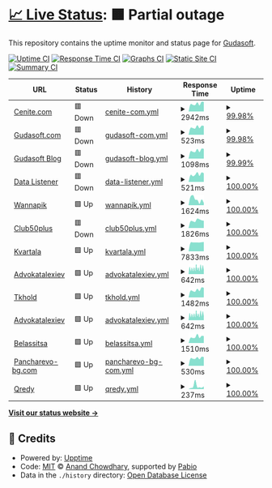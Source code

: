# [📈 Live Status](https://gudasoft.github.io/upptime): <!--live status--> **🟧 Partial outage**

This repository contains the uptime monitor and status page for [Gudasoft](https://www.gudasoft.com/).

[![Uptime CI](https://github.com/gudasoft/upptime/workflows/Uptime%20CI/badge.svg)](https://github.com/gudasoft/upptime/actions?query=workflow%3A%22Uptime+CI%22)
[![Response Time CI](https://github.com/gudasoft/upptime/workflows/Response%20Time%20CI/badge.svg)](https://github.com/gudasoft/upptime/actions?query=workflow%3A%22Response+Time+CI%22)
[![Graphs CI](https://github.com/gudasoft/upptime/workflows/Graphs%20CI/badge.svg)](https://github.com/gudasoft/upptime/actions?query=workflow%3A%22Graphs+CI%22)
[![Static Site CI](https://github.com/gudasoft/upptime/workflows/Static%20Site%20CI/badge.svg)](https://github.com/gudasoft/upptime/actions?query=workflow%3A%22Static+Site+CI%22)
[![Summary CI](https://github.com/gudasoft/upptime/workflows/Summary%20CI/badge.svg)](https://github.com/gudasoft/upptime/actions?query=workflow%3A%22Summary+CI%22)

<!--start: status pages-->
<!-- This summary is generated by Upptime (https://github.com/upptime/upptime) -->
<!-- Do not edit this manually, your changes will be overwritten -->
<!-- prettier-ignore -->
| URL | Status | History | Response Time | Uptime |
| --- | ------ | ------- | ------------- | ------ |
| <img alt="" src="https://icons.duckduckgo.com/ip3/www.cenite.com.ico" height="13"> [Cenite.com](https://www.cenite.com) | 🟥 Down | [cenite-com.yml](https://github.com/gudasoft/upptime/commits/HEAD/history/cenite-com.yml) | <details><summary><img alt="Response time graph" src="./graphs/cenite-com/response-time-week.png" height="20"> 2942ms</summary><br><a href="https://gudasoft.github.io/upptime/history/cenite-com"><img alt="Response time 1049" src="https://img.shields.io/endpoint?url=https%3A%2F%2Fraw.githubusercontent.com%2Fgudasoft%2Fupptime%2FHEAD%2Fapi%2Fcenite-com%2Fresponse-time.json"></a><br><a href="https://gudasoft.github.io/upptime/history/cenite-com"><img alt="24-hour response time 10237" src="https://img.shields.io/endpoint?url=https%3A%2F%2Fraw.githubusercontent.com%2Fgudasoft%2Fupptime%2FHEAD%2Fapi%2Fcenite-com%2Fresponse-time-day.json"></a><br><a href="https://gudasoft.github.io/upptime/history/cenite-com"><img alt="7-day response time 2942" src="https://img.shields.io/endpoint?url=https%3A%2F%2Fraw.githubusercontent.com%2Fgudasoft%2Fupptime%2FHEAD%2Fapi%2Fcenite-com%2Fresponse-time-week.json"></a><br><a href="https://gudasoft.github.io/upptime/history/cenite-com"><img alt="30-day response time 1337" src="https://img.shields.io/endpoint?url=https%3A%2F%2Fraw.githubusercontent.com%2Fgudasoft%2Fupptime%2FHEAD%2Fapi%2Fcenite-com%2Fresponse-time-month.json"></a><br><a href="https://gudasoft.github.io/upptime/history/cenite-com"><img alt="1-year response time 1049" src="https://img.shields.io/endpoint?url=https%3A%2F%2Fraw.githubusercontent.com%2Fgudasoft%2Fupptime%2FHEAD%2Fapi%2Fcenite-com%2Fresponse-time-year.json"></a></details> | <details><summary><a href="https://gudasoft.github.io/upptime/history/cenite-com">99.98%</a></summary><a href="https://gudasoft.github.io/upptime/history/cenite-com"><img alt="All-time uptime 99.85%" src="https://img.shields.io/endpoint?url=https%3A%2F%2Fraw.githubusercontent.com%2Fgudasoft%2Fupptime%2FHEAD%2Fapi%2Fcenite-com%2Fuptime.json"></a><br><a href="https://gudasoft.github.io/upptime/history/cenite-com"><img alt="24-hour uptime 99.86%" src="https://img.shields.io/endpoint?url=https%3A%2F%2Fraw.githubusercontent.com%2Fgudasoft%2Fupptime%2FHEAD%2Fapi%2Fcenite-com%2Fuptime-day.json"></a><br><a href="https://gudasoft.github.io/upptime/history/cenite-com"><img alt="7-day uptime 99.98%" src="https://img.shields.io/endpoint?url=https%3A%2F%2Fraw.githubusercontent.com%2Fgudasoft%2Fupptime%2FHEAD%2Fapi%2Fcenite-com%2Fuptime-week.json"></a><br><a href="https://gudasoft.github.io/upptime/history/cenite-com"><img alt="30-day uptime 99.62%" src="https://img.shields.io/endpoint?url=https%3A%2F%2Fraw.githubusercontent.com%2Fgudasoft%2Fupptime%2FHEAD%2Fapi%2Fcenite-com%2Fuptime-month.json"></a><br><a href="https://gudasoft.github.io/upptime/history/cenite-com"><img alt="1-year uptime 99.85%" src="https://img.shields.io/endpoint?url=https%3A%2F%2Fraw.githubusercontent.com%2Fgudasoft%2Fupptime%2FHEAD%2Fapi%2Fcenite-com%2Fuptime-year.json"></a></details>
| <img alt="" src="https://icons.duckduckgo.com/ip3/www.gudasoft.com.ico" height="13"> [Gudasoft.com](https://www.gudasoft.com/) | 🟥 Down | [gudasoft-com.yml](https://github.com/gudasoft/upptime/commits/HEAD/history/gudasoft-com.yml) | <details><summary><img alt="Response time graph" src="./graphs/gudasoft-com/response-time-week.png" height="20"> 523ms</summary><br><a href="https://gudasoft.github.io/upptime/history/gudasoft-com"><img alt="Response time 516" src="https://img.shields.io/endpoint?url=https%3A%2F%2Fraw.githubusercontent.com%2Fgudasoft%2Fupptime%2FHEAD%2Fapi%2Fgudasoft-com%2Fresponse-time.json"></a><br><a href="https://gudasoft.github.io/upptime/history/gudasoft-com"><img alt="24-hour response time 603" src="https://img.shields.io/endpoint?url=https%3A%2F%2Fraw.githubusercontent.com%2Fgudasoft%2Fupptime%2FHEAD%2Fapi%2Fgudasoft-com%2Fresponse-time-day.json"></a><br><a href="https://gudasoft.github.io/upptime/history/gudasoft-com"><img alt="7-day response time 523" src="https://img.shields.io/endpoint?url=https%3A%2F%2Fraw.githubusercontent.com%2Fgudasoft%2Fupptime%2FHEAD%2Fapi%2Fgudasoft-com%2Fresponse-time-week.json"></a><br><a href="https://gudasoft.github.io/upptime/history/gudasoft-com"><img alt="30-day response time 508" src="https://img.shields.io/endpoint?url=https%3A%2F%2Fraw.githubusercontent.com%2Fgudasoft%2Fupptime%2FHEAD%2Fapi%2Fgudasoft-com%2Fresponse-time-month.json"></a><br><a href="https://gudasoft.github.io/upptime/history/gudasoft-com"><img alt="1-year response time 516" src="https://img.shields.io/endpoint?url=https%3A%2F%2Fraw.githubusercontent.com%2Fgudasoft%2Fupptime%2FHEAD%2Fapi%2Fgudasoft-com%2Fresponse-time-year.json"></a></details> | <details><summary><a href="https://gudasoft.github.io/upptime/history/gudasoft-com">99.98%</a></summary><a href="https://gudasoft.github.io/upptime/history/gudasoft-com"><img alt="All-time uptime 98.68%" src="https://img.shields.io/endpoint?url=https%3A%2F%2Fraw.githubusercontent.com%2Fgudasoft%2Fupptime%2FHEAD%2Fapi%2Fgudasoft-com%2Fuptime.json"></a><br><a href="https://gudasoft.github.io/upptime/history/gudasoft-com"><img alt="24-hour uptime 99.89%" src="https://img.shields.io/endpoint?url=https%3A%2F%2Fraw.githubusercontent.com%2Fgudasoft%2Fupptime%2FHEAD%2Fapi%2Fgudasoft-com%2Fuptime-day.json"></a><br><a href="https://gudasoft.github.io/upptime/history/gudasoft-com"><img alt="7-day uptime 99.98%" src="https://img.shields.io/endpoint?url=https%3A%2F%2Fraw.githubusercontent.com%2Fgudasoft%2Fupptime%2FHEAD%2Fapi%2Fgudasoft-com%2Fuptime-week.json"></a><br><a href="https://gudasoft.github.io/upptime/history/gudasoft-com"><img alt="30-day uptime 99.62%" src="https://img.shields.io/endpoint?url=https%3A%2F%2Fraw.githubusercontent.com%2Fgudasoft%2Fupptime%2FHEAD%2Fapi%2Fgudasoft-com%2Fuptime-month.json"></a><br><a href="https://gudasoft.github.io/upptime/history/gudasoft-com"><img alt="1-year uptime 98.68%" src="https://img.shields.io/endpoint?url=https%3A%2F%2Fraw.githubusercontent.com%2Fgudasoft%2Fupptime%2FHEAD%2Fapi%2Fgudasoft-com%2Fuptime-year.json"></a></details>
| <img alt="" src="https://icons.duckduckgo.com/ip3/blog.gudasoft.com.ico" height="13"> [Gudasoft Blog](https://blog.gudasoft.com/) | 🟥 Down | [gudasoft-blog.yml](https://github.com/gudasoft/upptime/commits/HEAD/history/gudasoft-blog.yml) | <details><summary><img alt="Response time graph" src="./graphs/gudasoft-blog/response-time-week.png" height="20"> 1098ms</summary><br><a href="https://gudasoft.github.io/upptime/history/gudasoft-blog"><img alt="Response time 972" src="https://img.shields.io/endpoint?url=https%3A%2F%2Fraw.githubusercontent.com%2Fgudasoft%2Fupptime%2FHEAD%2Fapi%2Fgudasoft-blog%2Fresponse-time.json"></a><br><a href="https://gudasoft.github.io/upptime/history/gudasoft-blog"><img alt="24-hour response time 1340" src="https://img.shields.io/endpoint?url=https%3A%2F%2Fraw.githubusercontent.com%2Fgudasoft%2Fupptime%2FHEAD%2Fapi%2Fgudasoft-blog%2Fresponse-time-day.json"></a><br><a href="https://gudasoft.github.io/upptime/history/gudasoft-blog"><img alt="7-day response time 1098" src="https://img.shields.io/endpoint?url=https%3A%2F%2Fraw.githubusercontent.com%2Fgudasoft%2Fupptime%2FHEAD%2Fapi%2Fgudasoft-blog%2Fresponse-time-week.json"></a><br><a href="https://gudasoft.github.io/upptime/history/gudasoft-blog"><img alt="30-day response time 1024" src="https://img.shields.io/endpoint?url=https%3A%2F%2Fraw.githubusercontent.com%2Fgudasoft%2Fupptime%2FHEAD%2Fapi%2Fgudasoft-blog%2Fresponse-time-month.json"></a><br><a href="https://gudasoft.github.io/upptime/history/gudasoft-blog"><img alt="1-year response time 972" src="https://img.shields.io/endpoint?url=https%3A%2F%2Fraw.githubusercontent.com%2Fgudasoft%2Fupptime%2FHEAD%2Fapi%2Fgudasoft-blog%2Fresponse-time-year.json"></a></details> | <details><summary><a href="https://gudasoft.github.io/upptime/history/gudasoft-blog">99.99%</a></summary><a href="https://gudasoft.github.io/upptime/history/gudasoft-blog"><img alt="All-time uptime 98.84%" src="https://img.shields.io/endpoint?url=https%3A%2F%2Fraw.githubusercontent.com%2Fgudasoft%2Fupptime%2FHEAD%2Fapi%2Fgudasoft-blog%2Fuptime.json"></a><br><a href="https://gudasoft.github.io/upptime/history/gudasoft-blog"><img alt="24-hour uptime 99.93%" src="https://img.shields.io/endpoint?url=https%3A%2F%2Fraw.githubusercontent.com%2Fgudasoft%2Fupptime%2FHEAD%2Fapi%2Fgudasoft-blog%2Fuptime-day.json"></a><br><a href="https://gudasoft.github.io/upptime/history/gudasoft-blog"><img alt="7-day uptime 99.99%" src="https://img.shields.io/endpoint?url=https%3A%2F%2Fraw.githubusercontent.com%2Fgudasoft%2Fupptime%2FHEAD%2Fapi%2Fgudasoft-blog%2Fuptime-week.json"></a><br><a href="https://gudasoft.github.io/upptime/history/gudasoft-blog"><img alt="30-day uptime 99.62%" src="https://img.shields.io/endpoint?url=https%3A%2F%2Fraw.githubusercontent.com%2Fgudasoft%2Fupptime%2FHEAD%2Fapi%2Fgudasoft-blog%2Fuptime-month.json"></a><br><a href="https://gudasoft.github.io/upptime/history/gudasoft-blog"><img alt="1-year uptime 98.84%" src="https://img.shields.io/endpoint?url=https%3A%2F%2Fraw.githubusercontent.com%2Fgudasoft%2Fupptime%2FHEAD%2Fapi%2Fgudasoft-blog%2Fuptime-year.json"></a></details>
| <img alt="" src="https://icons.duckduckgo.com/ip3/data-listener.gudasoft.com.ico" height="13"> [Data Listener](https://data-listener.gudasoft.com/) | 🟥 Down | [data-listener.yml](https://github.com/gudasoft/upptime/commits/HEAD/history/data-listener.yml) | <details><summary><img alt="Response time graph" src="./graphs/data-listener/response-time-week.png" height="20"> 521ms</summary><br><a href="https://gudasoft.github.io/upptime/history/data-listener"><img alt="Response time 491" src="https://img.shields.io/endpoint?url=https%3A%2F%2Fraw.githubusercontent.com%2Fgudasoft%2Fupptime%2FHEAD%2Fapi%2Fdata-listener%2Fresponse-time.json"></a><br><a href="https://gudasoft.github.io/upptime/history/data-listener"><img alt="24-hour response time 591" src="https://img.shields.io/endpoint?url=https%3A%2F%2Fraw.githubusercontent.com%2Fgudasoft%2Fupptime%2FHEAD%2Fapi%2Fdata-listener%2Fresponse-time-day.json"></a><br><a href="https://gudasoft.github.io/upptime/history/data-listener"><img alt="7-day response time 521" src="https://img.shields.io/endpoint?url=https%3A%2F%2Fraw.githubusercontent.com%2Fgudasoft%2Fupptime%2FHEAD%2Fapi%2Fdata-listener%2Fresponse-time-week.json"></a><br><a href="https://gudasoft.github.io/upptime/history/data-listener"><img alt="30-day response time 503" src="https://img.shields.io/endpoint?url=https%3A%2F%2Fraw.githubusercontent.com%2Fgudasoft%2Fupptime%2FHEAD%2Fapi%2Fdata-listener%2Fresponse-time-month.json"></a><br><a href="https://gudasoft.github.io/upptime/history/data-listener"><img alt="1-year response time 491" src="https://img.shields.io/endpoint?url=https%3A%2F%2Fraw.githubusercontent.com%2Fgudasoft%2Fupptime%2FHEAD%2Fapi%2Fdata-listener%2Fresponse-time-year.json"></a></details> | <details><summary><a href="https://gudasoft.github.io/upptime/history/data-listener">100.00%</a></summary><a href="https://gudasoft.github.io/upptime/history/data-listener"><img alt="All-time uptime 98.84%" src="https://img.shields.io/endpoint?url=https%3A%2F%2Fraw.githubusercontent.com%2Fgudasoft%2Fupptime%2FHEAD%2Fapi%2Fdata-listener%2Fuptime.json"></a><br><a href="https://gudasoft.github.io/upptime/history/data-listener"><img alt="24-hour uptime 99.97%" src="https://img.shields.io/endpoint?url=https%3A%2F%2Fraw.githubusercontent.com%2Fgudasoft%2Fupptime%2FHEAD%2Fapi%2Fdata-listener%2Fuptime-day.json"></a><br><a href="https://gudasoft.github.io/upptime/history/data-listener"><img alt="7-day uptime 100.00%" src="https://img.shields.io/endpoint?url=https%3A%2F%2Fraw.githubusercontent.com%2Fgudasoft%2Fupptime%2FHEAD%2Fapi%2Fdata-listener%2Fuptime-week.json"></a><br><a href="https://gudasoft.github.io/upptime/history/data-listener"><img alt="30-day uptime 99.62%" src="https://img.shields.io/endpoint?url=https%3A%2F%2Fraw.githubusercontent.com%2Fgudasoft%2Fupptime%2FHEAD%2Fapi%2Fdata-listener%2Fuptime-month.json"></a><br><a href="https://gudasoft.github.io/upptime/history/data-listener"><img alt="1-year uptime 98.84%" src="https://img.shields.io/endpoint?url=https%3A%2F%2Fraw.githubusercontent.com%2Fgudasoft%2Fupptime%2FHEAD%2Fapi%2Fdata-listener%2Fuptime-year.json"></a></details>
| <img alt="" src="https://icons.duckduckgo.com/ip3/www.wannapik.com.ico" height="13"> [Wannapik](https://www.wannapik.com/) | 🟩 Up | [wannapik.yml](https://github.com/gudasoft/upptime/commits/HEAD/history/wannapik.yml) | <details><summary><img alt="Response time graph" src="./graphs/wannapik/response-time-week.png" height="20"> 1624ms</summary><br><a href="https://gudasoft.github.io/upptime/history/wannapik"><img alt="Response time 4158" src="https://img.shields.io/endpoint?url=https%3A%2F%2Fraw.githubusercontent.com%2Fgudasoft%2Fupptime%2FHEAD%2Fapi%2Fwannapik%2Fresponse-time.json"></a><br><a href="https://gudasoft.github.io/upptime/history/wannapik"><img alt="24-hour response time 641" src="https://img.shields.io/endpoint?url=https%3A%2F%2Fraw.githubusercontent.com%2Fgudasoft%2Fupptime%2FHEAD%2Fapi%2Fwannapik%2Fresponse-time-day.json"></a><br><a href="https://gudasoft.github.io/upptime/history/wannapik"><img alt="7-day response time 1624" src="https://img.shields.io/endpoint?url=https%3A%2F%2Fraw.githubusercontent.com%2Fgudasoft%2Fupptime%2FHEAD%2Fapi%2Fwannapik%2Fresponse-time-week.json"></a><br><a href="https://gudasoft.github.io/upptime/history/wannapik"><img alt="30-day response time 6434" src="https://img.shields.io/endpoint?url=https%3A%2F%2Fraw.githubusercontent.com%2Fgudasoft%2Fupptime%2FHEAD%2Fapi%2Fwannapik%2Fresponse-time-month.json"></a><br><a href="https://gudasoft.github.io/upptime/history/wannapik"><img alt="1-year response time 4158" src="https://img.shields.io/endpoint?url=https%3A%2F%2Fraw.githubusercontent.com%2Fgudasoft%2Fupptime%2FHEAD%2Fapi%2Fwannapik%2Fresponse-time-year.json"></a></details> | <details><summary><a href="https://gudasoft.github.io/upptime/history/wannapik">100.00%</a></summary><a href="https://gudasoft.github.io/upptime/history/wannapik"><img alt="All-time uptime 99.61%" src="https://img.shields.io/endpoint?url=https%3A%2F%2Fraw.githubusercontent.com%2Fgudasoft%2Fupptime%2FHEAD%2Fapi%2Fwannapik%2Fuptime.json"></a><br><a href="https://gudasoft.github.io/upptime/history/wannapik"><img alt="24-hour uptime 100.00%" src="https://img.shields.io/endpoint?url=https%3A%2F%2Fraw.githubusercontent.com%2Fgudasoft%2Fupptime%2FHEAD%2Fapi%2Fwannapik%2Fuptime-day.json"></a><br><a href="https://gudasoft.github.io/upptime/history/wannapik"><img alt="7-day uptime 100.00%" src="https://img.shields.io/endpoint?url=https%3A%2F%2Fraw.githubusercontent.com%2Fgudasoft%2Fupptime%2FHEAD%2Fapi%2Fwannapik%2Fuptime-week.json"></a><br><a href="https://gudasoft.github.io/upptime/history/wannapik"><img alt="30-day uptime 99.16%" src="https://img.shields.io/endpoint?url=https%3A%2F%2Fraw.githubusercontent.com%2Fgudasoft%2Fupptime%2FHEAD%2Fapi%2Fwannapik%2Fuptime-month.json"></a><br><a href="https://gudasoft.github.io/upptime/history/wannapik"><img alt="1-year uptime 99.61%" src="https://img.shields.io/endpoint?url=https%3A%2F%2Fraw.githubusercontent.com%2Fgudasoft%2Fupptime%2FHEAD%2Fapi%2Fwannapik%2Fuptime-year.json"></a></details>
| <img alt="" src="https://icons.duckduckgo.com/ip3/club50plus.bg.ico" height="13"> [Club50plus](https://club50plus.bg/) | 🟥 Down | [club50plus.yml](https://github.com/gudasoft/upptime/commits/HEAD/history/club50plus.yml) | <details><summary><img alt="Response time graph" src="./graphs/club50plus/response-time-week.png" height="20"> 1826ms</summary><br><a href="https://gudasoft.github.io/upptime/history/club50plus"><img alt="Response time 1494" src="https://img.shields.io/endpoint?url=https%3A%2F%2Fraw.githubusercontent.com%2Fgudasoft%2Fupptime%2FHEAD%2Fapi%2Fclub50plus%2Fresponse-time.json"></a><br><a href="https://gudasoft.github.io/upptime/history/club50plus"><img alt="24-hour response time 2906" src="https://img.shields.io/endpoint?url=https%3A%2F%2Fraw.githubusercontent.com%2Fgudasoft%2Fupptime%2FHEAD%2Fapi%2Fclub50plus%2Fresponse-time-day.json"></a><br><a href="https://gudasoft.github.io/upptime/history/club50plus"><img alt="7-day response time 1826" src="https://img.shields.io/endpoint?url=https%3A%2F%2Fraw.githubusercontent.com%2Fgudasoft%2Fupptime%2FHEAD%2Fapi%2Fclub50plus%2Fresponse-time-week.json"></a><br><a href="https://gudasoft.github.io/upptime/history/club50plus"><img alt="30-day response time 1422" src="https://img.shields.io/endpoint?url=https%3A%2F%2Fraw.githubusercontent.com%2Fgudasoft%2Fupptime%2FHEAD%2Fapi%2Fclub50plus%2Fresponse-time-month.json"></a><br><a href="https://gudasoft.github.io/upptime/history/club50plus"><img alt="1-year response time 1494" src="https://img.shields.io/endpoint?url=https%3A%2F%2Fraw.githubusercontent.com%2Fgudasoft%2Fupptime%2FHEAD%2Fapi%2Fclub50plus%2Fresponse-time-year.json"></a></details> | <details><summary><a href="https://gudasoft.github.io/upptime/history/club50plus">100.00%</a></summary><a href="https://gudasoft.github.io/upptime/history/club50plus"><img alt="All-time uptime 99.85%" src="https://img.shields.io/endpoint?url=https%3A%2F%2Fraw.githubusercontent.com%2Fgudasoft%2Fupptime%2FHEAD%2Fapi%2Fclub50plus%2Fuptime.json"></a><br><a href="https://gudasoft.github.io/upptime/history/club50plus"><img alt="24-hour uptime 99.97%" src="https://img.shields.io/endpoint?url=https%3A%2F%2Fraw.githubusercontent.com%2Fgudasoft%2Fupptime%2FHEAD%2Fapi%2Fclub50plus%2Fuptime-day.json"></a><br><a href="https://gudasoft.github.io/upptime/history/club50plus"><img alt="7-day uptime 100.00%" src="https://img.shields.io/endpoint?url=https%3A%2F%2Fraw.githubusercontent.com%2Fgudasoft%2Fupptime%2FHEAD%2Fapi%2Fclub50plus%2Fuptime-week.json"></a><br><a href="https://gudasoft.github.io/upptime/history/club50plus"><img alt="30-day uptime 99.63%" src="https://img.shields.io/endpoint?url=https%3A%2F%2Fraw.githubusercontent.com%2Fgudasoft%2Fupptime%2FHEAD%2Fapi%2Fclub50plus%2Fuptime-month.json"></a><br><a href="https://gudasoft.github.io/upptime/history/club50plus"><img alt="1-year uptime 99.85%" src="https://img.shields.io/endpoint?url=https%3A%2F%2Fraw.githubusercontent.com%2Fgudasoft%2Fupptime%2FHEAD%2Fapi%2Fclub50plus%2Fuptime-year.json"></a></details>
| <img alt="" src="https://icons.duckduckgo.com/ip3/www.kvartala.bg.ico" height="13"> [Kvartala](https://www.kvartala.bg/) | 🟩 Up | [kvartala.yml](https://github.com/gudasoft/upptime/commits/HEAD/history/kvartala.yml) | <details><summary><img alt="Response time graph" src="./graphs/kvartala/response-time-week.png" height="20"> 7833ms</summary><br><a href="https://gudasoft.github.io/upptime/history/kvartala"><img alt="Response time 7236" src="https://img.shields.io/endpoint?url=https%3A%2F%2Fraw.githubusercontent.com%2Fgudasoft%2Fupptime%2FHEAD%2Fapi%2Fkvartala%2Fresponse-time.json"></a><br><a href="https://gudasoft.github.io/upptime/history/kvartala"><img alt="24-hour response time 8168" src="https://img.shields.io/endpoint?url=https%3A%2F%2Fraw.githubusercontent.com%2Fgudasoft%2Fupptime%2FHEAD%2Fapi%2Fkvartala%2Fresponse-time-day.json"></a><br><a href="https://gudasoft.github.io/upptime/history/kvartala"><img alt="7-day response time 7833" src="https://img.shields.io/endpoint?url=https%3A%2F%2Fraw.githubusercontent.com%2Fgudasoft%2Fupptime%2FHEAD%2Fapi%2Fkvartala%2Fresponse-time-week.json"></a><br><a href="https://gudasoft.github.io/upptime/history/kvartala"><img alt="30-day response time 7513" src="https://img.shields.io/endpoint?url=https%3A%2F%2Fraw.githubusercontent.com%2Fgudasoft%2Fupptime%2FHEAD%2Fapi%2Fkvartala%2Fresponse-time-month.json"></a><br><a href="https://gudasoft.github.io/upptime/history/kvartala"><img alt="1-year response time 7236" src="https://img.shields.io/endpoint?url=https%3A%2F%2Fraw.githubusercontent.com%2Fgudasoft%2Fupptime%2FHEAD%2Fapi%2Fkvartala%2Fresponse-time-year.json"></a></details> | <details><summary><a href="https://gudasoft.github.io/upptime/history/kvartala">100.00%</a></summary><a href="https://gudasoft.github.io/upptime/history/kvartala"><img alt="All-time uptime 99.84%" src="https://img.shields.io/endpoint?url=https%3A%2F%2Fraw.githubusercontent.com%2Fgudasoft%2Fupptime%2FHEAD%2Fapi%2Fkvartala%2Fuptime.json"></a><br><a href="https://gudasoft.github.io/upptime/history/kvartala"><img alt="24-hour uptime 100.00%" src="https://img.shields.io/endpoint?url=https%3A%2F%2Fraw.githubusercontent.com%2Fgudasoft%2Fupptime%2FHEAD%2Fapi%2Fkvartala%2Fuptime-day.json"></a><br><a href="https://gudasoft.github.io/upptime/history/kvartala"><img alt="7-day uptime 100.00%" src="https://img.shields.io/endpoint?url=https%3A%2F%2Fraw.githubusercontent.com%2Fgudasoft%2Fupptime%2FHEAD%2Fapi%2Fkvartala%2Fuptime-week.json"></a><br><a href="https://gudasoft.github.io/upptime/history/kvartala"><img alt="30-day uptime 99.63%" src="https://img.shields.io/endpoint?url=https%3A%2F%2Fraw.githubusercontent.com%2Fgudasoft%2Fupptime%2FHEAD%2Fapi%2Fkvartala%2Fuptime-month.json"></a><br><a href="https://gudasoft.github.io/upptime/history/kvartala"><img alt="1-year uptime 99.84%" src="https://img.shields.io/endpoint?url=https%3A%2F%2Fraw.githubusercontent.com%2Fgudasoft%2Fupptime%2FHEAD%2Fapi%2Fkvartala%2Fuptime-year.json"></a></details>
| <img alt="" src="https://icons.duckduckgo.com/ip3/advokatalexiev.com.ico" height="13"> [Advokatalexiev](https://advokatalexiev.com/) | 🟩 Up | [advokatalexiev.yml](https://github.com/gudasoft/upptime/commits/HEAD/history/advokatalexiev.yml) | <details><summary><img alt="Response time graph" src="./graphs/advokatalexiev/response-time-week.png" height="20"> 642ms</summary><br><a href="https://gudasoft.github.io/upptime/history/advokatalexiev"><img alt="Response time 656" src="https://img.shields.io/endpoint?url=https%3A%2F%2Fraw.githubusercontent.com%2Fgudasoft%2Fupptime%2FHEAD%2Fapi%2Fadvokatalexiev%2Fresponse-time.json"></a><br><a href="https://gudasoft.github.io/upptime/history/advokatalexiev"><img alt="24-hour response time 747" src="https://img.shields.io/endpoint?url=https%3A%2F%2Fraw.githubusercontent.com%2Fgudasoft%2Fupptime%2FHEAD%2Fapi%2Fadvokatalexiev%2Fresponse-time-day.json"></a><br><a href="https://gudasoft.github.io/upptime/history/advokatalexiev"><img alt="7-day response time 642" src="https://img.shields.io/endpoint?url=https%3A%2F%2Fraw.githubusercontent.com%2Fgudasoft%2Fupptime%2FHEAD%2Fapi%2Fadvokatalexiev%2Fresponse-time-week.json"></a><br><a href="https://gudasoft.github.io/upptime/history/advokatalexiev"><img alt="30-day response time 678" src="https://img.shields.io/endpoint?url=https%3A%2F%2Fraw.githubusercontent.com%2Fgudasoft%2Fupptime%2FHEAD%2Fapi%2Fadvokatalexiev%2Fresponse-time-month.json"></a><br><a href="https://gudasoft.github.io/upptime/history/advokatalexiev"><img alt="1-year response time 656" src="https://img.shields.io/endpoint?url=https%3A%2F%2Fraw.githubusercontent.com%2Fgudasoft%2Fupptime%2FHEAD%2Fapi%2Fadvokatalexiev%2Fresponse-time-year.json"></a></details> | <details><summary><a href="https://gudasoft.github.io/upptime/history/advokatalexiev">100.00%</a></summary><a href="https://gudasoft.github.io/upptime/history/advokatalexiev"><img alt="All-time uptime 99.84%" src="https://img.shields.io/endpoint?url=https%3A%2F%2Fraw.githubusercontent.com%2Fgudasoft%2Fupptime%2FHEAD%2Fapi%2Fadvokatalexiev%2Fuptime.json"></a><br><a href="https://gudasoft.github.io/upptime/history/advokatalexiev"><img alt="24-hour uptime 100.00%" src="https://img.shields.io/endpoint?url=https%3A%2F%2Fraw.githubusercontent.com%2Fgudasoft%2Fupptime%2FHEAD%2Fapi%2Fadvokatalexiev%2Fuptime-day.json"></a><br><a href="https://gudasoft.github.io/upptime/history/advokatalexiev"><img alt="7-day uptime 100.00%" src="https://img.shields.io/endpoint?url=https%3A%2F%2Fraw.githubusercontent.com%2Fgudasoft%2Fupptime%2FHEAD%2Fapi%2Fadvokatalexiev%2Fuptime-week.json"></a><br><a href="https://gudasoft.github.io/upptime/history/advokatalexiev"><img alt="30-day uptime 99.63%" src="https://img.shields.io/endpoint?url=https%3A%2F%2Fraw.githubusercontent.com%2Fgudasoft%2Fupptime%2FHEAD%2Fapi%2Fadvokatalexiev%2Fuptime-month.json"></a><br><a href="https://gudasoft.github.io/upptime/history/advokatalexiev"><img alt="1-year uptime 99.84%" src="https://img.shields.io/endpoint?url=https%3A%2F%2Fraw.githubusercontent.com%2Fgudasoft%2Fupptime%2FHEAD%2Fapi%2Fadvokatalexiev%2Fuptime-year.json"></a></details>
| <img alt="" src="https://icons.duckduckgo.com/ip3/tkhold.com.ico" height="13"> [Tkhold](http://tkhold.com) | 🟩 Up | [tkhold.yml](https://github.com/gudasoft/upptime/commits/HEAD/history/tkhold.yml) | <details><summary><img alt="Response time graph" src="./graphs/tkhold/response-time-week.png" height="20"> 1482ms</summary><br><a href="https://gudasoft.github.io/upptime/history/tkhold"><img alt="Response time 1443" src="https://img.shields.io/endpoint?url=https%3A%2F%2Fraw.githubusercontent.com%2Fgudasoft%2Fupptime%2FHEAD%2Fapi%2Ftkhold%2Fresponse-time.json"></a><br><a href="https://gudasoft.github.io/upptime/history/tkhold"><img alt="24-hour response time 1896" src="https://img.shields.io/endpoint?url=https%3A%2F%2Fraw.githubusercontent.com%2Fgudasoft%2Fupptime%2FHEAD%2Fapi%2Ftkhold%2Fresponse-time-day.json"></a><br><a href="https://gudasoft.github.io/upptime/history/tkhold"><img alt="7-day response time 1482" src="https://img.shields.io/endpoint?url=https%3A%2F%2Fraw.githubusercontent.com%2Fgudasoft%2Fupptime%2FHEAD%2Fapi%2Ftkhold%2Fresponse-time-week.json"></a><br><a href="https://gudasoft.github.io/upptime/history/tkhold"><img alt="30-day response time 1443" src="https://img.shields.io/endpoint?url=https%3A%2F%2Fraw.githubusercontent.com%2Fgudasoft%2Fupptime%2FHEAD%2Fapi%2Ftkhold%2Fresponse-time-month.json"></a><br><a href="https://gudasoft.github.io/upptime/history/tkhold"><img alt="1-year response time 1443" src="https://img.shields.io/endpoint?url=https%3A%2F%2Fraw.githubusercontent.com%2Fgudasoft%2Fupptime%2FHEAD%2Fapi%2Ftkhold%2Fresponse-time-year.json"></a></details> | <details><summary><a href="https://gudasoft.github.io/upptime/history/tkhold">100.00%</a></summary><a href="https://gudasoft.github.io/upptime/history/tkhold"><img alt="All-time uptime 99.84%" src="https://img.shields.io/endpoint?url=https%3A%2F%2Fraw.githubusercontent.com%2Fgudasoft%2Fupptime%2FHEAD%2Fapi%2Ftkhold%2Fuptime.json"></a><br><a href="https://gudasoft.github.io/upptime/history/tkhold"><img alt="24-hour uptime 100.00%" src="https://img.shields.io/endpoint?url=https%3A%2F%2Fraw.githubusercontent.com%2Fgudasoft%2Fupptime%2FHEAD%2Fapi%2Ftkhold%2Fuptime-day.json"></a><br><a href="https://gudasoft.github.io/upptime/history/tkhold"><img alt="7-day uptime 100.00%" src="https://img.shields.io/endpoint?url=https%3A%2F%2Fraw.githubusercontent.com%2Fgudasoft%2Fupptime%2FHEAD%2Fapi%2Ftkhold%2Fuptime-week.json"></a><br><a href="https://gudasoft.github.io/upptime/history/tkhold"><img alt="30-day uptime 99.63%" src="https://img.shields.io/endpoint?url=https%3A%2F%2Fraw.githubusercontent.com%2Fgudasoft%2Fupptime%2FHEAD%2Fapi%2Ftkhold%2Fuptime-month.json"></a><br><a href="https://gudasoft.github.io/upptime/history/tkhold"><img alt="1-year uptime 99.84%" src="https://img.shields.io/endpoint?url=https%3A%2F%2Fraw.githubusercontent.com%2Fgudasoft%2Fupptime%2FHEAD%2Fapi%2Ftkhold%2Fuptime-year.json"></a></details>
| <img alt="" src="https://icons.duckduckgo.com/ip3/advokatalexiev.com.ico" height="13"> [Advokatalexiev](https://advokatalexiev.com/) | 🟩 Up | [advokatalexiev.yml](https://github.com/gudasoft/upptime/commits/HEAD/history/advokatalexiev.yml) | <details><summary><img alt="Response time graph" src="./graphs/advokatalexiev/response-time-week.png" height="20"> 642ms</summary><br><a href="https://gudasoft.github.io/upptime/history/advokatalexiev"><img alt="Response time 656" src="https://img.shields.io/endpoint?url=https%3A%2F%2Fraw.githubusercontent.com%2Fgudasoft%2Fupptime%2FHEAD%2Fapi%2Fadvokatalexiev%2Fresponse-time.json"></a><br><a href="https://gudasoft.github.io/upptime/history/advokatalexiev"><img alt="24-hour response time 747" src="https://img.shields.io/endpoint?url=https%3A%2F%2Fraw.githubusercontent.com%2Fgudasoft%2Fupptime%2FHEAD%2Fapi%2Fadvokatalexiev%2Fresponse-time-day.json"></a><br><a href="https://gudasoft.github.io/upptime/history/advokatalexiev"><img alt="7-day response time 642" src="https://img.shields.io/endpoint?url=https%3A%2F%2Fraw.githubusercontent.com%2Fgudasoft%2Fupptime%2FHEAD%2Fapi%2Fadvokatalexiev%2Fresponse-time-week.json"></a><br><a href="https://gudasoft.github.io/upptime/history/advokatalexiev"><img alt="30-day response time 678" src="https://img.shields.io/endpoint?url=https%3A%2F%2Fraw.githubusercontent.com%2Fgudasoft%2Fupptime%2FHEAD%2Fapi%2Fadvokatalexiev%2Fresponse-time-month.json"></a><br><a href="https://gudasoft.github.io/upptime/history/advokatalexiev"><img alt="1-year response time 656" src="https://img.shields.io/endpoint?url=https%3A%2F%2Fraw.githubusercontent.com%2Fgudasoft%2Fupptime%2FHEAD%2Fapi%2Fadvokatalexiev%2Fresponse-time-year.json"></a></details> | <details><summary><a href="https://gudasoft.github.io/upptime/history/advokatalexiev">100.00%</a></summary><a href="https://gudasoft.github.io/upptime/history/advokatalexiev"><img alt="All-time uptime 99.84%" src="https://img.shields.io/endpoint?url=https%3A%2F%2Fraw.githubusercontent.com%2Fgudasoft%2Fupptime%2FHEAD%2Fapi%2Fadvokatalexiev%2Fuptime.json"></a><br><a href="https://gudasoft.github.io/upptime/history/advokatalexiev"><img alt="24-hour uptime 100.00%" src="https://img.shields.io/endpoint?url=https%3A%2F%2Fraw.githubusercontent.com%2Fgudasoft%2Fupptime%2FHEAD%2Fapi%2Fadvokatalexiev%2Fuptime-day.json"></a><br><a href="https://gudasoft.github.io/upptime/history/advokatalexiev"><img alt="7-day uptime 100.00%" src="https://img.shields.io/endpoint?url=https%3A%2F%2Fraw.githubusercontent.com%2Fgudasoft%2Fupptime%2FHEAD%2Fapi%2Fadvokatalexiev%2Fuptime-week.json"></a><br><a href="https://gudasoft.github.io/upptime/history/advokatalexiev"><img alt="30-day uptime 99.63%" src="https://img.shields.io/endpoint?url=https%3A%2F%2Fraw.githubusercontent.com%2Fgudasoft%2Fupptime%2FHEAD%2Fapi%2Fadvokatalexiev%2Fuptime-month.json"></a><br><a href="https://gudasoft.github.io/upptime/history/advokatalexiev"><img alt="1-year uptime 99.84%" src="https://img.shields.io/endpoint?url=https%3A%2F%2Fraw.githubusercontent.com%2Fgudasoft%2Fupptime%2FHEAD%2Fapi%2Fadvokatalexiev%2Fuptime-year.json"></a></details>
| <img alt="" src="https://icons.duckduckgo.com/ip3/belassitsa.com.ico" height="13"> [Belassitsa](http://belassitsa.com/) | 🟩 Up | [belassitsa.yml](https://github.com/gudasoft/upptime/commits/HEAD/history/belassitsa.yml) | <details><summary><img alt="Response time graph" src="./graphs/belassitsa/response-time-week.png" height="20"> 1510ms</summary><br><a href="https://gudasoft.github.io/upptime/history/belassitsa"><img alt="Response time 1337" src="https://img.shields.io/endpoint?url=https%3A%2F%2Fraw.githubusercontent.com%2Fgudasoft%2Fupptime%2FHEAD%2Fapi%2Fbelassitsa%2Fresponse-time.json"></a><br><a href="https://gudasoft.github.io/upptime/history/belassitsa"><img alt="24-hour response time 1688" src="https://img.shields.io/endpoint?url=https%3A%2F%2Fraw.githubusercontent.com%2Fgudasoft%2Fupptime%2FHEAD%2Fapi%2Fbelassitsa%2Fresponse-time-day.json"></a><br><a href="https://gudasoft.github.io/upptime/history/belassitsa"><img alt="7-day response time 1510" src="https://img.shields.io/endpoint?url=https%3A%2F%2Fraw.githubusercontent.com%2Fgudasoft%2Fupptime%2FHEAD%2Fapi%2Fbelassitsa%2Fresponse-time-week.json"></a><br><a href="https://gudasoft.github.io/upptime/history/belassitsa"><img alt="30-day response time 1348" src="https://img.shields.io/endpoint?url=https%3A%2F%2Fraw.githubusercontent.com%2Fgudasoft%2Fupptime%2FHEAD%2Fapi%2Fbelassitsa%2Fresponse-time-month.json"></a><br><a href="https://gudasoft.github.io/upptime/history/belassitsa"><img alt="1-year response time 1337" src="https://img.shields.io/endpoint?url=https%3A%2F%2Fraw.githubusercontent.com%2Fgudasoft%2Fupptime%2FHEAD%2Fapi%2Fbelassitsa%2Fresponse-time-year.json"></a></details> | <details><summary><a href="https://gudasoft.github.io/upptime/history/belassitsa">100.00%</a></summary><a href="https://gudasoft.github.io/upptime/history/belassitsa"><img alt="All-time uptime 99.84%" src="https://img.shields.io/endpoint?url=https%3A%2F%2Fraw.githubusercontent.com%2Fgudasoft%2Fupptime%2FHEAD%2Fapi%2Fbelassitsa%2Fuptime.json"></a><br><a href="https://gudasoft.github.io/upptime/history/belassitsa"><img alt="24-hour uptime 100.00%" src="https://img.shields.io/endpoint?url=https%3A%2F%2Fraw.githubusercontent.com%2Fgudasoft%2Fupptime%2FHEAD%2Fapi%2Fbelassitsa%2Fuptime-day.json"></a><br><a href="https://gudasoft.github.io/upptime/history/belassitsa"><img alt="7-day uptime 100.00%" src="https://img.shields.io/endpoint?url=https%3A%2F%2Fraw.githubusercontent.com%2Fgudasoft%2Fupptime%2FHEAD%2Fapi%2Fbelassitsa%2Fuptime-week.json"></a><br><a href="https://gudasoft.github.io/upptime/history/belassitsa"><img alt="30-day uptime 99.63%" src="https://img.shields.io/endpoint?url=https%3A%2F%2Fraw.githubusercontent.com%2Fgudasoft%2Fupptime%2FHEAD%2Fapi%2Fbelassitsa%2Fuptime-month.json"></a><br><a href="https://gudasoft.github.io/upptime/history/belassitsa"><img alt="1-year uptime 99.84%" src="https://img.shields.io/endpoint?url=https%3A%2F%2Fraw.githubusercontent.com%2Fgudasoft%2Fupptime%2FHEAD%2Fapi%2Fbelassitsa%2Fuptime-year.json"></a></details>
| <img alt="" src="https://icons.duckduckgo.com/ip3/www.pancharevo-bg.com.ico" height="13"> [Pancharevo-bg.com](https://www.pancharevo-bg.com/) | 🟩 Up | [pancharevo-bg-com.yml](https://github.com/gudasoft/upptime/commits/HEAD/history/pancharevo-bg-com.yml) | <details><summary><img alt="Response time graph" src="./graphs/pancharevo-bg-com/response-time-week.png" height="20"> 530ms</summary><br><a href="https://gudasoft.github.io/upptime/history/pancharevo-bg-com"><img alt="Response time 572" src="https://img.shields.io/endpoint?url=https%3A%2F%2Fraw.githubusercontent.com%2Fgudasoft%2Fupptime%2FHEAD%2Fapi%2Fpancharevo-bg-com%2Fresponse-time.json"></a><br><a href="https://gudasoft.github.io/upptime/history/pancharevo-bg-com"><img alt="24-hour response time 594" src="https://img.shields.io/endpoint?url=https%3A%2F%2Fraw.githubusercontent.com%2Fgudasoft%2Fupptime%2FHEAD%2Fapi%2Fpancharevo-bg-com%2Fresponse-time-day.json"></a><br><a href="https://gudasoft.github.io/upptime/history/pancharevo-bg-com"><img alt="7-day response time 530" src="https://img.shields.io/endpoint?url=https%3A%2F%2Fraw.githubusercontent.com%2Fgudasoft%2Fupptime%2FHEAD%2Fapi%2Fpancharevo-bg-com%2Fresponse-time-week.json"></a><br><a href="https://gudasoft.github.io/upptime/history/pancharevo-bg-com"><img alt="30-day response time 651" src="https://img.shields.io/endpoint?url=https%3A%2F%2Fraw.githubusercontent.com%2Fgudasoft%2Fupptime%2FHEAD%2Fapi%2Fpancharevo-bg-com%2Fresponse-time-month.json"></a><br><a href="https://gudasoft.github.io/upptime/history/pancharevo-bg-com"><img alt="1-year response time 572" src="https://img.shields.io/endpoint?url=https%3A%2F%2Fraw.githubusercontent.com%2Fgudasoft%2Fupptime%2FHEAD%2Fapi%2Fpancharevo-bg-com%2Fresponse-time-year.json"></a></details> | <details><summary><a href="https://gudasoft.github.io/upptime/history/pancharevo-bg-com">100.00%</a></summary><a href="https://gudasoft.github.io/upptime/history/pancharevo-bg-com"><img alt="All-time uptime 99.90%" src="https://img.shields.io/endpoint?url=https%3A%2F%2Fraw.githubusercontent.com%2Fgudasoft%2Fupptime%2FHEAD%2Fapi%2Fpancharevo-bg-com%2Fuptime.json"></a><br><a href="https://gudasoft.github.io/upptime/history/pancharevo-bg-com"><img alt="24-hour uptime 100.00%" src="https://img.shields.io/endpoint?url=https%3A%2F%2Fraw.githubusercontent.com%2Fgudasoft%2Fupptime%2FHEAD%2Fapi%2Fpancharevo-bg-com%2Fuptime-day.json"></a><br><a href="https://gudasoft.github.io/upptime/history/pancharevo-bg-com"><img alt="7-day uptime 100.00%" src="https://img.shields.io/endpoint?url=https%3A%2F%2Fraw.githubusercontent.com%2Fgudasoft%2Fupptime%2FHEAD%2Fapi%2Fpancharevo-bg-com%2Fuptime-week.json"></a><br><a href="https://gudasoft.github.io/upptime/history/pancharevo-bg-com"><img alt="30-day uptime 99.63%" src="https://img.shields.io/endpoint?url=https%3A%2F%2Fraw.githubusercontent.com%2Fgudasoft%2Fupptime%2FHEAD%2Fapi%2Fpancharevo-bg-com%2Fuptime-month.json"></a><br><a href="https://gudasoft.github.io/upptime/history/pancharevo-bg-com"><img alt="1-year uptime 99.90%" src="https://img.shields.io/endpoint?url=https%3A%2F%2Fraw.githubusercontent.com%2Fgudasoft%2Fupptime%2FHEAD%2Fapi%2Fpancharevo-bg-com%2Fuptime-year.json"></a></details>
| <img alt="" src="https://icons.duckduckgo.com/ip3/new.qredy.com.ico" height="13"> [Qredy](https://new.qredy.com/) | 🟩 Up | [qredy.yml](https://github.com/gudasoft/upptime/commits/HEAD/history/qredy.yml) | <details><summary><img alt="Response time graph" src="./graphs/qredy/response-time-week.png" height="20"> 237ms</summary><br><a href="https://gudasoft.github.io/upptime/history/qredy"><img alt="Response time 221" src="https://img.shields.io/endpoint?url=https%3A%2F%2Fraw.githubusercontent.com%2Fgudasoft%2Fupptime%2FHEAD%2Fapi%2Fqredy%2Fresponse-time.json"></a><br><a href="https://gudasoft.github.io/upptime/history/qredy"><img alt="24-hour response time 222" src="https://img.shields.io/endpoint?url=https%3A%2F%2Fraw.githubusercontent.com%2Fgudasoft%2Fupptime%2FHEAD%2Fapi%2Fqredy%2Fresponse-time-day.json"></a><br><a href="https://gudasoft.github.io/upptime/history/qredy"><img alt="7-day response time 237" src="https://img.shields.io/endpoint?url=https%3A%2F%2Fraw.githubusercontent.com%2Fgudasoft%2Fupptime%2FHEAD%2Fapi%2Fqredy%2Fresponse-time-week.json"></a><br><a href="https://gudasoft.github.io/upptime/history/qredy"><img alt="30-day response time 197" src="https://img.shields.io/endpoint?url=https%3A%2F%2Fraw.githubusercontent.com%2Fgudasoft%2Fupptime%2FHEAD%2Fapi%2Fqredy%2Fresponse-time-month.json"></a><br><a href="https://gudasoft.github.io/upptime/history/qredy"><img alt="1-year response time 221" src="https://img.shields.io/endpoint?url=https%3A%2F%2Fraw.githubusercontent.com%2Fgudasoft%2Fupptime%2FHEAD%2Fapi%2Fqredy%2Fresponse-time-year.json"></a></details> | <details><summary><a href="https://gudasoft.github.io/upptime/history/qredy">100.00%</a></summary><a href="https://gudasoft.github.io/upptime/history/qredy"><img alt="All-time uptime 99.91%" src="https://img.shields.io/endpoint?url=https%3A%2F%2Fraw.githubusercontent.com%2Fgudasoft%2Fupptime%2FHEAD%2Fapi%2Fqredy%2Fuptime.json"></a><br><a href="https://gudasoft.github.io/upptime/history/qredy"><img alt="24-hour uptime 100.00%" src="https://img.shields.io/endpoint?url=https%3A%2F%2Fraw.githubusercontent.com%2Fgudasoft%2Fupptime%2FHEAD%2Fapi%2Fqredy%2Fuptime-day.json"></a><br><a href="https://gudasoft.github.io/upptime/history/qredy"><img alt="7-day uptime 100.00%" src="https://img.shields.io/endpoint?url=https%3A%2F%2Fraw.githubusercontent.com%2Fgudasoft%2Fupptime%2FHEAD%2Fapi%2Fqredy%2Fuptime-week.json"></a><br><a href="https://gudasoft.github.io/upptime/history/qredy"><img alt="30-day uptime 100.00%" src="https://img.shields.io/endpoint?url=https%3A%2F%2Fraw.githubusercontent.com%2Fgudasoft%2Fupptime%2FHEAD%2Fapi%2Fqredy%2Fuptime-month.json"></a><br><a href="https://gudasoft.github.io/upptime/history/qredy"><img alt="1-year uptime 99.91%" src="https://img.shields.io/endpoint?url=https%3A%2F%2Fraw.githubusercontent.com%2Fgudasoft%2Fupptime%2FHEAD%2Fapi%2Fqredy%2Fuptime-year.json"></a></details>

<!--end: status pages-->

[**Visit our status website →**](https://gudasoft.github.io/upptime)

## 📄 Credits

- Powered by: [Upptime](https://github.com/upptime/upptime)
- Code: [MIT](./LICENSE) © [Anand Chowdhary](https://anandchowdhary.com), supported by [Pabio](https://pabio.com)
- Data in the `./history` directory: [Open Database License](https://opendatacommons.org/licenses/odbl/1-0/)
